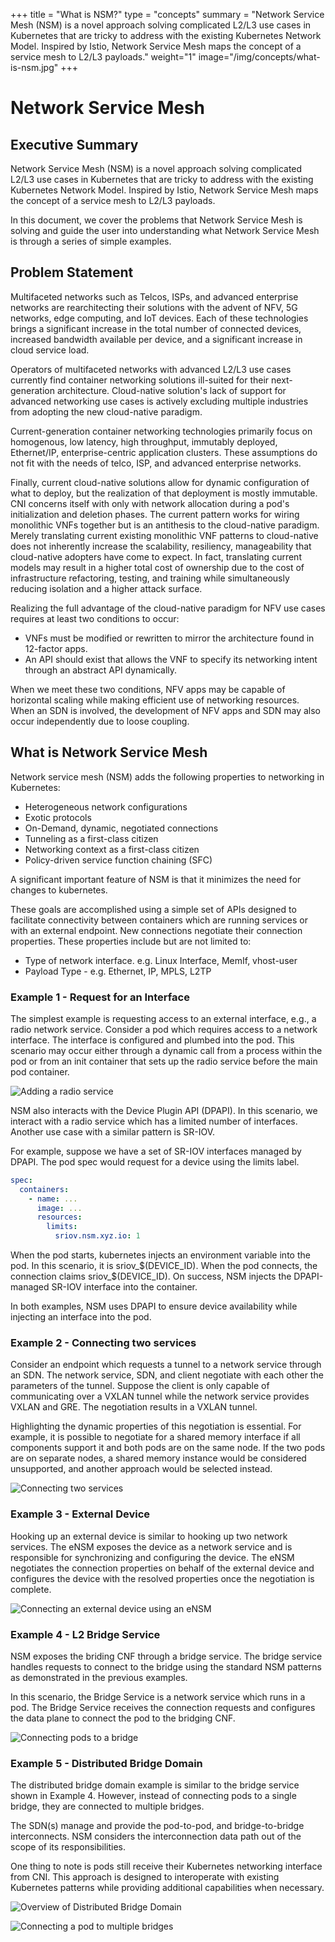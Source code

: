 +++
title = "What is NSM?"
type = "concepts"
summary = "Network Service Mesh (NSM) is a novel approach solving complicated L2/L3 use cases in Kubernetes that are tricky to address with the existing Kubernetes Network Model. Inspired by Istio, Network Service Mesh maps the concept of a service mesh to L2/L3 payloads."
weight="1"
image="/img/concepts/what-is-nsm.jpg"
+++
# Network Service Mesh

## Executive Summary

Network Service Mesh (NSM) is a novel approach solving complicated L2/L3 use cases in Kubernetes that are tricky to address with the existing Kubernetes Network Model. Inspired by Istio, Network Service Mesh maps the concept of a service mesh to L2/L3 payloads.

In this document, we cover the problems that Network Service Mesh is solving and guide the user into understanding what Network Service Mesh is through a series of simple examples.

## Problem Statement

Multifaceted networks such as Telcos, ISPs, and advanced enterprise networks are rearchitecting their solutions with the advent of NFV, 5G networks, edge computing, and IoT devices. Each of these technologies brings a significant increase in the total number of connected devices, increased bandwidth available per device, and a significant increase in cloud service load.

Operators of multifaceted networks with advanced L2/L3 use cases currently find container networking solutions ill-suited for their next-generation architecture. Cloud-native solution's lack of support for advanced networking use cases is actively excluding multiple industries from adopting the new cloud-native paradigm.

Current-generation container networking technologies primarily focus on homogenous, low latency, high throughput, immutably deployed, Ethernet/IP, enterprise-centric application clusters. These assumptions do not fit with the needs of telco, ISP, and advanced enterprise networks.

Finally, current cloud-native solutions allow for dynamic configuration of what to deploy, but the realization of that deployment is mostly immutable. CNI concerns itself with only with network allocation during a pod's initialization and deletion phases. The current pattern works for wiring monolithic VNFs together but is an antithesis to the cloud-native paradigm. Merely translating current existing monolithic VNF patterns to cloud-native does not inherently increase the scalability, resiliency, manageability that cloud-native adopters have come to expect. In fact, translating current models may result in a higher total cost of ownership due to the cost of infrastructure refactoring, testing, and training while simultaneously reducing isolation and a higher attack surface.

Realizing the full advantage of the cloud-native paradigm for NFV use cases requires at least two conditions to occur:

* VNFs must be modified or rewritten to mirror the architecture found in 12-factor apps.
* An API should exist that allows the VNF to specify its networking intent through an abstract API dynamically.

When we meet these two conditions, NFV apps may be capable of horizontal scaling while making efficient use of networking resources. When an SDN is involved, the development of NFV apps and SDN may also occur independently due to loose coupling.

## What is Network Service Mesh

Network service mesh (NSM) adds the following properties to networking in Kubernetes:

* Heterogeneous network configurations
* Exotic protocols
* On-Demand, dynamic, negotiated connections
* Tunneling as a first-class citizen
* Networking context as a first-class citizen
* Policy-driven service function chaining (SFC)

A significant important feature of NSM is that it minimizes the need for changes to kubernetes.

These goals are accomplished using a simple set of APIs designed to facilitate connectivity between containers which are running services or with an external endpoint. New connections negotiate their connection properties. These properties include but are not limited to:

* Type of network interface. e.g. Linux Interface, MemIf, vhost-user
* Payload Type - e.g. Ethernet, IP, MPLS, L2TP

### Example 1 - Request for an Interface

The simplest example is requesting access to an external interface, e.g., a radio network service. Consider a pod which requires access to a network interface. The interface is configured and plumbed into the pod. This scenario may occur either through a dynamic call from a process within the pod or from an init container that sets up the radio service before the main pod container.

![Adding a radio service](/img/what-is-nsm/interface.png)

NSM also interacts with the Device Plugin API (DPAPI). In this scenario, we interact with a radio service which has a limited number of interfaces. Another use case with a similar pattern is SR-IOV.

For example, suppose we have a set of SR-IOV interfaces managed by DPAPI. The pod spec would request for a device using the limits label. 

```yaml
spec:
  containers:
    - name: ...
      image: ...
      resources:
        limits:
          sriov.nsm.xyz.io: 1
```

When the pod starts, kubernetes injects an environment variable into the pod. In this scenario, it is sriov_$(DEVICE_ID). When the pod connects, the connection claims sriov_$(DEVICE_ID). On success, NSM injects the DPAPI-managed SR-IOV interface into the container.

In both examples, NSM uses DPAPI to ensure device availability while injecting an interface into the pod.
 
### Example 2 - Connecting two services

Consider an endpoint which requests a tunnel to a network service through an SDN. The network service, SDN, and client negotiate with each other the parameters of the tunnel. Suppose the client is only capable of communicating over a VXLAN tunnel while the network service provides VXLAN and GRE. The negotiation results in a VXLAN tunnel.

Highlighting the dynamic properties of this negotiation is essential. For example, it is possible to negotiate for a shared memory interface if all components support it and both pods are on the same node. If the two pods are on separate nodes, a shared memory instance would be considered unsupported, and another approach would be selected instead.

![Connecting two services](/img/what-is-nsm/two-pods.png)

### Example 3 - External Device

Hooking up an external device is similar to hooking up two network services. The eNSM exposes the device as a network service and is responsible for synchronizing and configuring the device. The eNSM negotiates the connection properties on behalf of the external device and configures the device with the resolved properties once the negotiation is complete. 

![Connecting an external device using an eNSM](/img/what-is-nsm/external-device.png)

### Example 4 - L2 Bridge Service

NSM exposes the briding CNF through a bridge service. The bridge service handles requests to connect to the bridge using the standard NSM patterns as demonstrated in the previous examples.

In this scenario, the Bridge Service is a network service which runs in a pod. The Bridge Service receives the connection requests and configures the data plane to connect the pod to the bridging CNF. 

![Connecting pods to a bridge](/img/what-is-nsm/bridge.png)

### Example 5 - Distributed Bridge Domain

The distributed bridge domain example is similar to the bridge service shown in Example 4. However, instead of connecting pods to a single bridge, they are connected to multiple bridges.

The SDN(s) manage and provide the pod-to-pod, and bridge-to-bridge interconnects. NSM considers the interconnection data path out of the scope of its responsibilities. 

One thing to note is pods still receive their Kubernetes networking interface from CNI. This approach is designed to interoperate with existing Kubernetes patterns while providing additional capabilities when necessary.

![Overview of Distributed Bridge Domain](/img/what-is-nsm/multi-bridge-overview.png)

![Connecting a pod to multiple bridges](/img/what-is-nsm/multi-bridge.png)
